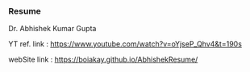 ### Resume
Dr. Abhishek Kumar Gupta

YT ref. link : https://www.youtube.com/watch?v=oYjseP_Qhv4&t=190s

webSite link : https://boiakay.github.io/AbhishekResume/
